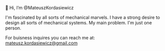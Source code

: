 👋 Hi, I’m @MateuszKordasiewicz

  I'm fascinated by all sorts of mechanical marvels. 
  I have a strong desire to design all sorts of mechanical systems.
  My main problem. I'm just one person.

  

  For buisness inquires you can reach me at: mateusz.kordasiewicz@gmail.com

